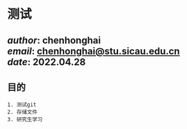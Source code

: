 # 测试
*author*: **chenhonghai**  
*email*: **chenhonghai@stu.sicau.edu.cn**  
*date*: **2022.04.28**
---
## 目的
	1. 测试git
	2. 存储文件
	3. 研究生学习
